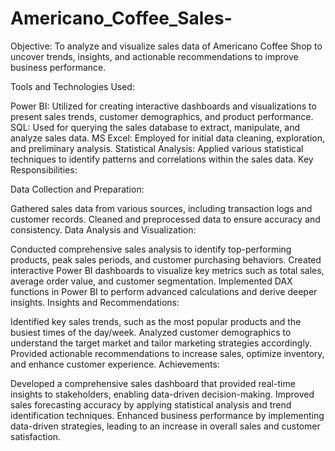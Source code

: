 # Americano_Coffee_Sales-
Objective: To analyze and visualize sales data of Americano Coffee Shop to uncover trends, insights, and actionable recommendations to improve business performance.

Tools and Technologies Used:

Power BI: Utilized for creating interactive dashboards and visualizations to present sales trends, customer demographics, and product performance.
SQL: Used for querying the sales database to extract, manipulate, and analyze sales data.
MS Excel: Employed for initial data cleaning, exploration, and preliminary analysis.
Statistical Analysis: Applied various statistical techniques to identify patterns and correlations within the sales data.
Key Responsibilities:

Data Collection and Preparation:

Gathered sales data from various sources, including transaction logs and customer records.
Cleaned and preprocessed data to ensure accuracy and consistency.
Data Analysis and Visualization:

Conducted comprehensive sales analysis to identify top-performing products, peak sales periods, and customer purchasing behaviors.
Created interactive Power BI dashboards to visualize key metrics such as total sales, average order value, and customer segmentation.
Implemented DAX functions in Power BI to perform advanced calculations and derive deeper insights.
Insights and Recommendations:

Identified key sales trends, such as the most popular products and the busiest times of the day/week.
Analyzed customer demographics to understand the target market and tailor marketing strategies accordingly.
Provided actionable recommendations to increase sales, optimize inventory, and enhance customer experience.
Achievements:

Developed a comprehensive sales dashboard that provided real-time insights to stakeholders, enabling data-driven decision-making.
Improved sales forecasting accuracy by applying statistical analysis and trend identification techniques.
Enhanced business performance by implementing data-driven strategies, leading to an increase in overall sales and customer satisfaction.
